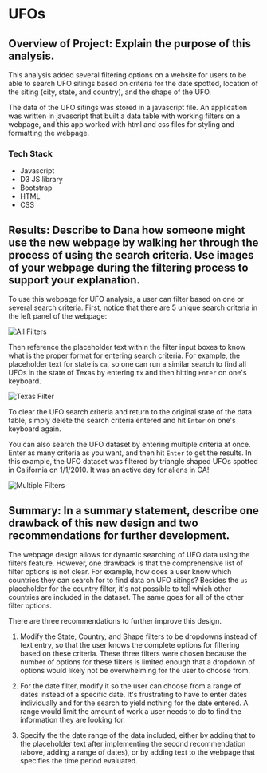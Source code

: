 # UFOs

## Overview of Project: Explain the purpose of this analysis.

This analysis added several filtering options on a website for users to be able to search UFO sitings based on criteria for the date spotted, location of the siting (city, state, and country), and the shape of the UFO.

The data of the UFO sitings was stored in a javascript file. An application was written in javascript that built a data table with working filters on a webpage, and this app worked with html and css files for styling and formatting the webpage. 

### Tech Stack
- Javascript
- D3 JS library
- Bootstrap
- HTML
- CSS

## Results: Describe to Dana how someone might use the new webpage by walking her through the process of using the search criteria. Use images of your webpage during the filtering process to support your explanation.

To use this webpage for UFO analysis, a user can filter based on one or several search criteria. First, notice that there are 5 unique search criteria in the left panel of the webpage:

![All Filters](/images/All_Filters.png)

Then reference the placeholder text within the filter input boxes to know what is the proper format for entering search criteria. For example, the placeholder text for state is `ca`, so one can run a similar search to find all UFOs in the state of Texas by entering `tx` and then hitting `Enter` on one's keyboard. 

![Texas Filter](../images/Texas_Filter.png)

To clear the UFO search criteria and return to the original state of the data table, simply delete the search criteria entered and hit `Enter` on one's keyboard again.

You can also search the UFO dataset by entering multiple criteria at once. Enter as many criteria as you want, and then hit `Enter` to get the results. In this example, the UFO dataset was filtered by triangle shaped UFOs spotted in California on 1/1/2010. It was an active day for aliens in CA!

![Multiple Filters](../images/Texas_Filter.png)


## Summary: In a summary statement, describe one drawback of this new design and two recommendations for further development.

The webpage design allows for dynamic searching of UFO data using the filters feature. However, one drawback is that the comprehensive list of filter options is not clear. For example, how does a user know which countries they can search for to find data on UFO sitings? Besides the `us` placeholder for the country filter, it's not possible to tell which other countries are included in the dataset. The same goes for all of the other filter options.

There are three recommendations to further improve this design.

1. Modify the State, Country, and Shape filters to be dropdowns instead of text entry, so that the user knows the complete options for filtering based on these criteria. These three filters were chosen because the number of options for these filters is limited enough that a dropdown of options would likely not be overwhelming for the user to choose from.

2. For the date filter, modify it so the user can choose from a range of dates instead of a specific date. It's frustrating to have to enter dates individually and for the search to yield nothing for the date entered. A range would limit the amount of work a user needs to do to find the information they are looking for.

3. Specify the the date range of the data included, either by adding that to the placeholder text after implementing the second recommendation (above, adding a range of dates), or by adding text to the webpage that specifies the time period evaluated. 